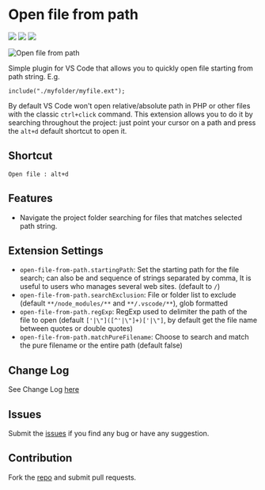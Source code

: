# Open file from path
 
[![](https://vsmarketplacebadge.apphb.com/version-short/jack89ita.open-file-from-path.svg)](https://marketplace.visualstudio.com/items?itemName=jack89ita.open-file-from-path)
[![](https://vsmarketplacebadge.apphb.com/installs-short/jack89ita.open-file-from-path.svg)](https://marketplace.visualstudio.com/items?itemName=jack89ita.open-file-from-path)
[![](https://vsmarketplacebadge.apphb.com/rating-short/jack89ita.open-file-from-path.svg)](https://marketplace.visualstudio.com/items?itemName=jack89ita.open-file-from-path)

![Open file from path](https://raw.githubusercontent.com/Jack89ita/vscode-open-file-from-path/master/img/offp-use-gif.gif)

Simple plugin for VS Code that allows you to quickly open file starting from path string. E.g. 
```
include("./myfolder/myfile.ext");
```
 
By default VS Code won't open relative/absolute path in PHP or other files with the classic `ctrl+click` command. This extension allows you to do it by searching throughout the project: just point your cursor on a path and press the `alt+d` default shortcut to open it.

## Shortcut
```
Open file : alt+d
```

## Features
 
* Navigate the project folder searching for files that matches selected path string.

## Extension Settings
 
* `open-file-from-path.startingPath`: Set the starting path for the file search; can also be and sequence of strings separated by comma, It is useful to users who manages several web sites. (default to `/`)
* `open-file-from-path.searchExclusion`: File or folder list to exclude (default `**/node_modules/**` and `**/.vscode/**`), glob formatted
* `open-file-from-path.regExp`: RegExp used to delimiter the path of the file to open (default `['|\"]([^'|\"]+)['|\"]`, by default get the file name between quotes or double quotes)
* `open-file-from-path.matchPureFilename`: Choose to search and match the pure filename or the entire path (default false)

## Change Log
See Change Log [here](CHANGELOG.md)

## Issues
Submit the [issues](https://github.com/Jack89ita/vscode-open-file-from-path/issues) if you find any bug or have any suggestion.

## Contribution
Fork the [repo](https://github.com/Jack89ita/vscode-open-file-from-path/) and submit pull requests.